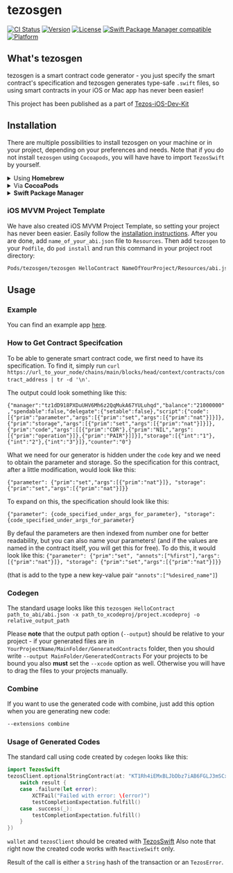 # tezosgen

[![CI Status](http://img.shields.io/travis/AckeeCZ/tezosgen.svg?style=flat)](https://travis-ci.org/AckeeCZ/tezosgen)
[![Version](https://img.shields.io/cocoapods/v/tezosgen.svg?style=flat)](http://cocoapods.org/pods/tezosgen)
[![License](https://img.shields.io/cocoapods/l/tezosgen.svg?style=flat)](http://cocoapods.org/pods/tezosgen)
[![Swift Package Manager compatible](https://img.shields.io/badge/SPM-compatible-brightgreen.svg?style=flat&colorA=28a745&&colorB=4E4E4E)](https://github.com/apple/swift-package-manager)
[![Platform](https://img.shields.io/cocoapods/p/tezosgen.svg?style=flat)](http://cocoapods.org/pods/tezosgen)

## What's tezosgen

tezosgen is a smart contract code generator - you just specify the smart contract's specification and tezosgen generates type-safe `.swift` files, so using smart contracts in your iOS or Mac app has never been easier!

This project has been published as a part of [Tezos-iOS-Dev-Kit](https://github.com/AckeeCZ/Tezos-iOS-Dev-Kit)

## Installation

There are multiple possibilities to install tezosgen on your machine or in your project, depending on your preferences and needs. Note that if you do not install `tezosgen` using `Cocoapods`, you will have have to import `TezosSwift` by yourself.

<details>
<summary>Using <strong>Homebrew</strong></summary>

```bash
$ brew tap AckeeCZ/tezosgen
$ brew install tezosgen
$ tezosgen
```

---
</details>
<details>
<summary>Via <strong>CocoaPods</strong></summary>

If you're using CocoaPods, you can simply add `pod 'tezosgen' ~> 1.1.0` to your `Podfile`.

This will download the `tezosgen` binaries and dependencies in `Pods/` during your next `pod install` execution.

Given that you can specify an exact version for ``tezosgen`` in your `Podfile`, this allows you to ensure **all coworkers will use the same version of tezosgen for this project**.

You can then invoke tezosgen from your terminal:
```sh
Pods/tezosgen/tezosgen …
```

_Note: tezosgen isn't really a pod, as it's not a library your code will depend on at runtime; so the installation via CocoaPods is just a trick that installs the tezosgen binaries in the Pods/ folder, but you won't see any swift files in the Pods/tezosgen group in your Xcode's Pods.xcodeproj. That's normal: the tezosgen binary is still present in that folder in the Finder._

---
</details>
<details>
<summary><strong>Swift Package Manager</strong></summary>

Add this to your `Package.swift`:

```swift
.package(url: "https://github.com/AckeeCZ/tezosgen.git", .upToNextMajor(from: "1.1.0")),
```

</details>

### iOS MVVM Project Template

We have also created iOS MVVM Project Template, so setting your project has never been easier. 
Easily follow the [installation instructions](https://github.com/AckeeCZ/iOS-MVVM-ProjectTemplate).
After you are done, add `name_of_your_abi.json` file to `Resources`. Then add `tezosgen` to your `Podfile`, do `pod install` and run this command in your project root directory:
```sh
Pods/tezosgen/tezosgen HelloContract NameOfYourProject/Resources/abi.json -x NameOfYourProject.xcodeproj -o NameOfYourProject/Model/Generated/GeneraredContracts
```

## Usage

### Example

You can find an example app [here](https://github.com/AckeeCZ/TezosSwift).

### How to Get Contract Specifcation

To be able to generate smart contract code, we first need to have its specification. To find it, simply run `curl https://url_to_your_node/chains/main/blocks/head/context/contracts/contract_address | tr -d '\n'`.

The output could look something like this:

```{"manager":"tz1dD918PXDuUHV6Mh6z2QqMukA67YULuhqd","balance":"21000000","spendable":false,"delegate":{"setable":false},"script":{"code":[{"prim":"parameter","args":[{"prim":"set","args":[{"prim":"nat"}]}]},{"prim":"storage","args":[{"prim":"set","args":[{"prim":"nat"}]}]},{"prim":"code","args":[[{"prim":"CDR"},{"prim":"NIL","args":[{"prim":"operation"}]},{"prim":"PAIR"}]]}],"storage":[{"int":"1"},{"int":"2"},{"int":"3"}]},"counter":"0"}```

What we need for our generator is hidden under the `code` key and we need to obtain the parameter and storage. So the specification for this contract, after a little modification, would look like this: 

```{"parameter": {"prim":"set","args":[{"prim":"nat"}]}, "storage": {"prim":"set","args":[{"prim":"nat"}]}}```

To expand on this, the specification should look like this:

```{"parameter": {code_specified_under_args_for_parameter}, "storage": {code_specified_under_args_for_parameter}```

By defaul the parameters are then indexed from number one for better readability, but you can also name your parameters! (and if the values are named in the contract itself, you will get this for free). To do this, it would look like this: 
```{"parameter": {"prim":"set", "annots":["%first"],"args":[{"prim":"nat"}]}, "storage": {"prim":"set","args":[{"prim":"nat"}]}}```

(that is add to the type a new key-value pair `"annots":["%desired_name"]`)

### Codegen
The standard usage looks like this `tezosgen HelloContract path_to_abi/abi.json -x path_to_xcodeproj/project.xcodeproj -o relative_output_path`

Please <strong>note</strong> that the output path option (`--output`) should be relative to your project - if your generated files are in `YourProjectName/MainFolder/GeneratedContracts` folder, then you should write `--output MainFolder/GeneratedContracts`
For your projects to be bound you also <strong>must</strong> set the `--xcode` option as well. Otherwise you will have to drag the files to your projects manually.

### Combine

If you want to use the generated code with combine, just add this option when you are generating new code:
```bash
--extensions combine
```

### Usage of Generated Codes

The standard call using code created by `codegen` looks like this:
```swift
import TezosSwift
tezosClient.optionalStringContract(at: "KT1Rh4iEMxBLJbDbz7iAB6FGLJ3mSCx3qFrW").call(param1: "hello").send(from: wallet, amount: Tez(1), completion: { result in
    switch result {
    case .failure(let error):
        XCTFail("Failed with error: \(error)")
        testCompletionExpectation.fulfill()
    case .success(_):
        testCompletionExpectation.fulfill()
    }
})
```

`wallet` and `tezosClient` should be created with [TezosSwift](https://github.com/AckeeCZ/TezosSwift)
Also note that right now the created code works with `ReactiveSwift` only.

Result of the call is either a `String` hash of the transaction or an `TezosError`.

